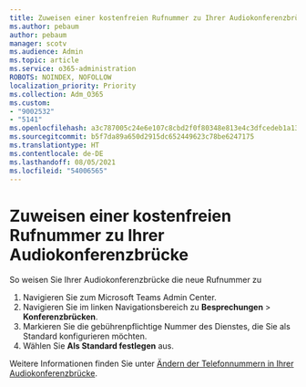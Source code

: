 ```yaml
---
title: Zuweisen einer kostenfreien Rufnummer zu Ihrer Audiokonferenzbrücke
ms.author: pebaum
author: pebaum
manager: scotv
ms.audience: Admin
ms.topic: article
ms.service: o365-administration
ROBOTS: NOINDEX, NOFOLLOW
localization_priority: Priority
ms.collection: Adm_O365
ms.custom:
- "9002532"
- "5141"
ms.openlocfilehash: a3c787005c24e6e107c8cbd2f0f80348e813e4c3dfcedeb1a132b798b1ef12bc
ms.sourcegitcommit: b5f7da89a650d2915dc652449623c78be6247175
ms.translationtype: HT
ms.contentlocale: de-DE
ms.lasthandoff: 08/05/2021
ms.locfileid: "54006565"
---
```

# <a name="assign-a-toll-free-number-to-your-audio-conferencing-bridge"></a>Zuweisen einer kostenfreien Rufnummer zu Ihrer Audiokonferenzbrücke

So weisen Sie Ihrer Audiokonferenzbrücke die neue Rufnummer zu

1. Navigieren Sie zum Microsoft Teams Admin Center.
1. Navigieren Sie im linken Navigationsbereich zu **Besprechungen** > **Konferenzbrücken**.
1. Markieren Sie die gebührenpflichtige Nummer des Dienstes, die Sie als Standard konfigurieren möchten.
1. Wählen Sie **Als Standard festlegen** aus.

Weitere Informationen finden Sie unter [Ändern der Telefonnummern in Ihrer Audiokonferenzbrücke](/MicrosoftTeams/change-the-phone-numbers-on-your-audio-conferencing-bridge).

